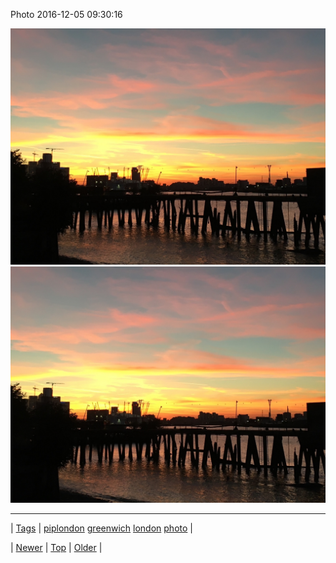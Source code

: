 <!--
title: Photo 2016-12-05 09
date: 2020-06-28T15:27:00.140Z
tags: piplondon, greenwich, london, photo
-->


Photo 2016-12-05 09:30:16

![](154070674432-0.jpg)
![](154070674432-1.jpg)

<!--BOTTOM-POST-NAVIGATION-->
---

| [Tags](tags.md) | [piplondon](tag-piplondon.md) [greenwich](tag-greenwich.md) [london](tag-london.md) [photo](tag-photo.md) |

| [Newer](154039082385.md) | [Top](index.md) | [Older](154076054347.md) |